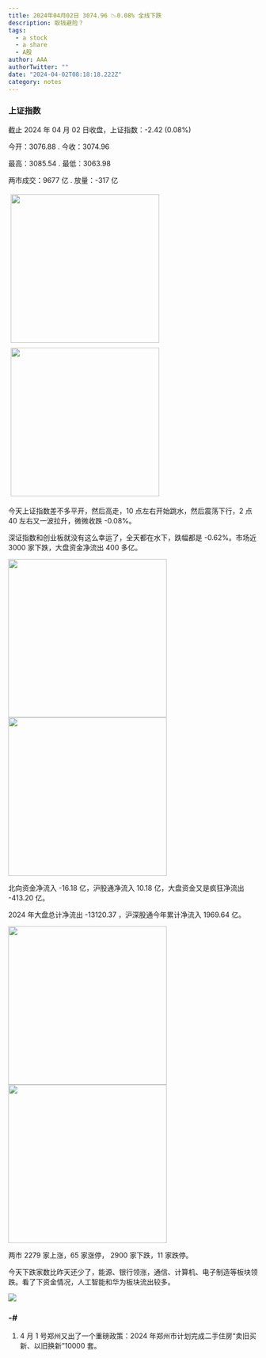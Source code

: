 ```yaml
---
title: 2024年04月02日 3074.96 📉0.08% 全线下跌
description: 取钱避险？
tags:
  - a stock
  - a share
  - A股
author: AAA
authorTwitter: ""
date: "2024-04-02T08:18:18.222Z"
category: notes
---
```


### 上证指数

截止 2024 年 04 月 02 日收盘，上证指数：<span class="font-semibold text-r-6">-2.42 (0.08%)</span>

今开：<span class="font-semibold text-g-5">3076.88 </span> . 今收：<span class="font-semibold text-g-5">3074.96 </span>

最高：<span class="font-semibold text-r-6">3085.54 </span> . 最低：<span class="font-semibold text-g-5">3063.98 </span>

两市成交：<span class="font-semibold">9677 亿</span> . 放量：<span class="font-semibold text-g-5">-317 亿</span>

<img src="/images/uploads/2024-04/20240402-zs-sh.png" style="width: 300px;display:inline-block;margin: 5px">
<img src="/images/uploads/2024-04/20240402-zs-sh-rk.png" style="width: 300px;display:inline-block;margin: 5px">

今天上证指数差不多平开，然后高走，10 点左右开始跳水，然后震荡下行，2 点 40 左右又一波拉升，微微收跌 -0.08%。

深证指数和创业板就没有这么幸运了，全天都在水下，跌幅都是 -0.62%。市场近 3000 家下跌，大盘资金净流出 400 多亿。

<img src="/images/uploads/2024-04/20240402-zs-global.png" width="320">
<img src="/images/uploads/2024-04/20240402-zs-bs.png" width="320">

北向资金净流入 <span class="font-semibold text-g-5">-16.18 亿</span>，沪股通净流入 <span class="font-semibold text-r-5">10.18 亿</span>，大盘资金又是疯狂净流出 <span class="font-semibold text-g-6">-413.20 亿</span>。

2024 年大盘总计净流出 <span class="font-semibold text-g-8">-13120.37 </span>，沪深股通今年累计净流入 <span class="font-semibold text-r-6">1969.64 </span>亿。

<img src="/images/uploads/2024-04/20240402-zs-as.png" width="320">
<img src="/images/uploads/2024-04/20240402-zs-zdtj.png" width="320">

两市 <span class="text-r-6">2279</span> 家上涨，65 家涨停， <span class="font-semibold text-g-6">2900</span> 家下跌，11 家跌停。

今天下跌家数比昨天还少了，能源、银行领涨，通信、计算机、电子制造等板块领跌。看了下资金情况，人工智能和华为板块流出较多。

<img src="/images/uploads/2024-04/20240402-pic-1.png" >

### -#

1. 4 月 1 号郑州又出了一个重磅政策：2024 年郑州市计划完成二手住房“卖旧买新、以旧换新”10000 套。
